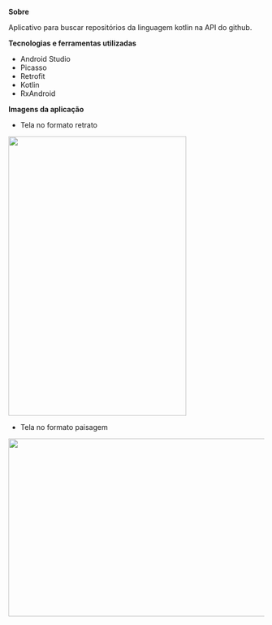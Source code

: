<strong>Sobre</strong>

Aplicativo para buscar repositórios da linguagem kotlin na API do github.

<strong>Tecnologias e ferramentas utilizadas</strong>

* Android Studio
* Picasso
* Retrofit
* Kotlin
* RxAndroid

<strong>Imagens da aplicação</strong>

* Tela no formato retrato
<img src="https://user-images.githubusercontent.com/37080995/103466445-08fea680-4d24-11eb-91f2-a1c156af47fe.jpg" width="350" height="550" >

* Tela no formato paisagem
<img src="https://user-images.githubusercontent.com/37080995/103466442-07cd7980-4d24-11eb-8e99-2472353f0f83.jpg" width="550" height="350">
